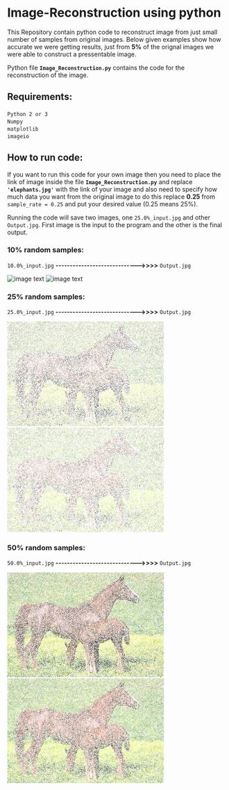 # Image-Reconstruction using python

This Repository contain python code to reconstruct image from just small number of samples from original images. Below given examples show how accurate we were getting results, just from **5%** of the orignal images we were able to construct a pressentable image. 

Python file **`Image_Reconstruction.py`** contains the code for the reconstruction of the image.

## Requirements:
`Python 2 or 3`\
`Numpy`\
`matplotlib`\
`imageio`

## How to run code:
If you want to run this code for your own image then you need to place the link of image inside the file **`Image_Reconstruction.py`** and replace **`'elephants.jpg'`** with the link of your image and also need to specify how much data you want from the original image to do this replace **0.25** from `sample_rate = 0.25` and put your desired value (0.25 means 25%). 

Running the code will save two images, one `25.0%_input.jpg` and other `Output.jpg`. First image is the input to the program and the other is the final output.

### 10% random samples:
`10.0%_input.jpg` **----------------------------->>>>** `Output.jpg`

![image text]()
![image text]()


### 25% random samples:
`25.0%_input.jpg` **----------------------------->>>>** `Output.jpg`

![image text](https://github.com/Mubashir-ul-Islam/Image-Reconstruction/blob/master/media/25%25_input.jpg)
![image text](https://github.com/Mubashir-ul-Islam/Image-Reconstruction/blob/master/media/25%25_gif.gif)


### 50% random samples:
`50.0%_input.jpg` **----------------------------->>>>** `Output.jpg`

![image text](https://github.com/Mubashir-ul-Islam/Image-Reconstruction/blob/master/media/50%25_input.jpg)
![image text](https://github.com/Mubashir-ul-Islam/Image-Reconstruction/blob/master/media/50%25_gif.gif)
